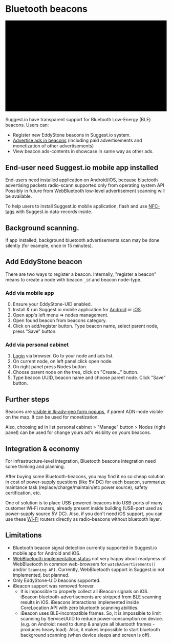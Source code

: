 # Bluetooth beacons

![Bluetooth beacons app showcase](../images/bluetooth-beacons-showcase.gif)

Suggest.io have transparent support for Bluetooth Low-Energy (BLE) beacons. Users can:
- Register new EddyStone beacons in Suggest.io system.
- [Advertise ads in beacons](cabinet/adv-geo.md) (including paid advertisements and monetization of other advertisements)
- View beacon ads-contents in showcase in same way as other ads.

## End-user need Suggest.io mobile app installed
End-users need installed application on Android/iOS, because bluetooth advertising packets radio-scann
supported only from operating system API
Possibly in future from WebBluetooth low-level advertisement scanning will be available.

To help users to install Suggest.io mobile application, flash and use [NFC-tags](nfc.md)
with Suggest.io data-records inside.

## Background scanning.
If app installed, background bluetooth advertisements scan may be done silently
(for example, once in 15 minutes).

## Add EddyStone beacon
There are two ways to register a beacon.
Internally, "register a beacon" means to create a node with beacon `_id` and beacon node-type.

### Add via mobile app
0. Ensure your EddyStone-UID enabled.
1. Install & run Suggest.io mobile application
   for [Android](https://play.google.com/store/apps/details?id=io.suggest.appsuggest)
   or [iOS](https://apps.apple.com/ru/app/id1501737715).
2. Open app's left menu => nodes management.
3. Open found beacon from beacons category.
4. Click on add/register button. Type beacon name, select parent node, press "Save" button.

### Add via personal cabinet
1. [Login](https://suggest.io/id) via browser. Go to your node and ads list.
2. On current node, on left panel click open node.
3. On right panel press Nodes button.
4. Choose parent node on the tree, click on "Create..." button.
5. Type beacon UUID, beacon name and choose parent node. Click "Save" button.


## Further steps
Beacons are [visible in lk-adv-geo form popups](cabinet/adv-geo.md), if parent ADN-node visible on the map.
It can be used for monetization.

Also, choosing ad in list personal cabinet > "Manage" button > Nodes (right panel) can be used
for change yours ad's visiblity on yours beacons.

## Integration & economy
For infrastructure-level integration, Bluetooth beacons integration need some thinking and planning.

After buying some Bluetooth-beacons, you may find it no so cheap solution in cost of power-supply questions
(like 5V DC) for each beacon, summarize maintance task (replace/charge/maintain/etc power source), safety certification, etc.

One of solution is to place USB-powered-beacons into USB-ports of many customer Wi-Fi routers, already present inside
building (USB-port used as power-supply source 5V DC).
Also, if you don't need iOS support, you can use these [Wi-Fi](wifi.md) routers directly as radio-beacons without bluetooth layer.

## Limitations
- Bluetooth beacon signal detection currently supported in Suggest.io mobile app for Android and iOS.
- [WebBluetooth implementation status](https://github.com/WebBluetoothCG/web-bluetooth/blob/master/implementation-status.md)
  not very happy about readyness of WebBluetooth in common web-browsers for `watchAdvertisements()`
  and/or `Scanning API`. Currently, WebBluetooth support in Suggest.io not implemented, but planned.
- Only EddyStone-UID beacons supported.
- iBeacon support was removed forever.
  - It is impossible to properly collect all iBeacon signals on iOS. iBeacon bluetooth-advertisements are stripped from
    BLE scanning results in iOS. iBeacons interactions implemented inside CoreLocation API with zero bluetooth scanning abilities.
  - iBeacon uses BLE-incompatible frames. So, it is impossible to limit scanning by ServiceUUID to reduce power-consumption on device.
    (e.g. on Android: need to dump & analyze all bluetooth frames - produces heavy load).
    Also, it makes impossible to start bluetooth background scanning (when device sleeps and screen is off).
